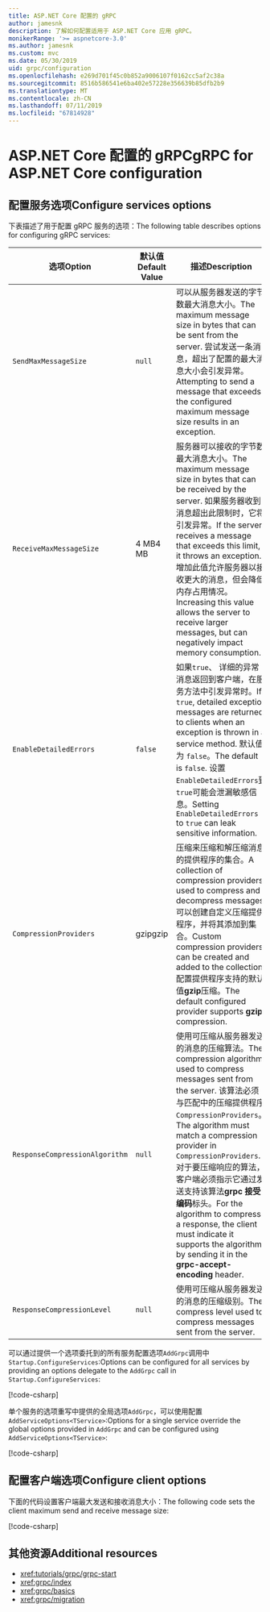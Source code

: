 ```yaml
---
title: ASP.NET Core 配置的 gRPC
author: jamesnk
description: 了解如何配置适用于 ASP.NET Core 应用 gRPC。
monikerRange: '>= aspnetcore-3.0'
ms.author: jamesnk
ms.custom: mvc
ms.date: 05/30/2019
uid: grpc/configuration
ms.openlocfilehash: e269d701f45c0b852a9006107f0162cc5af2c38a
ms.sourcegitcommit: 8516b586541e6ba402e57228e356639b85dfb2b9
ms.translationtype: MT
ms.contentlocale: zh-CN
ms.lasthandoff: 07/11/2019
ms.locfileid: "67814928"
---
```

# <a name="grpc-for-aspnet-core-configuration"></a><span data-ttu-id="cb5b3-103">ASP.NET Core 配置的 gRPC</span><span class="sxs-lookup"><span data-stu-id="cb5b3-103">gRPC for ASP.NET Core configuration</span></span>

## <a name="configure-services-options"></a><span data-ttu-id="cb5b3-104">配置服务选项</span><span class="sxs-lookup"><span data-stu-id="cb5b3-104">Configure services options</span></span>

<span data-ttu-id="cb5b3-105">下表描述了用于配置 gRPC 服务的选项：</span><span class="sxs-lookup"><span data-stu-id="cb5b3-105">The following table describes options for configuring gRPC services:</span></span>

| <span data-ttu-id="cb5b3-106">选项</span><span class="sxs-lookup"><span data-stu-id="cb5b3-106">Option</span></span> | <span data-ttu-id="cb5b3-107">默认值</span><span class="sxs-lookup"><span data-stu-id="cb5b3-107">Default Value</span></span> | <span data-ttu-id="cb5b3-108">描述</span><span class="sxs-lookup"><span data-stu-id="cb5b3-108">Description</span></span> |
| ------ | ------------- | ----------- |
| `SendMaxMessageSize` | `null` | <span data-ttu-id="cb5b3-109">可以从服务器发送的字节数最大消息大小。</span><span class="sxs-lookup"><span data-stu-id="cb5b3-109">The maximum message size in bytes that can be sent from the server.</span></span> <span data-ttu-id="cb5b3-110">尝试发送一条消息，超出了配置的最大消息大小会引发异常。</span><span class="sxs-lookup"><span data-stu-id="cb5b3-110">Attempting to send a message that exceeds the configured maximum message size results in an exception.</span></span> |
| `ReceiveMaxMessageSize` | <span data-ttu-id="cb5b3-111">4 MB</span><span class="sxs-lookup"><span data-stu-id="cb5b3-111">4 MB</span></span> | <span data-ttu-id="cb5b3-112">服务器可以接收的字节数最大消息大小。</span><span class="sxs-lookup"><span data-stu-id="cb5b3-112">The maximum message size in bytes that can be received by the server.</span></span> <span data-ttu-id="cb5b3-113">如果服务器收到消息超出此限制时，它将引发异常。</span><span class="sxs-lookup"><span data-stu-id="cb5b3-113">If the server receives a message that exceeds this limit, it throws an exception.</span></span> <span data-ttu-id="cb5b3-114">增加此值允许服务器以接收更大的消息，但会降低内存占用情况。</span><span class="sxs-lookup"><span data-stu-id="cb5b3-114">Increasing this value allows the server to receive larger messages, but can negatively impact memory consumption.</span></span> |
| `EnableDetailedErrors` | `false` | <span data-ttu-id="cb5b3-115">如果`true`、 详细的异常消息返回到客户端，在服务方法中引发异常时。</span><span class="sxs-lookup"><span data-stu-id="cb5b3-115">If `true`, detailed exception messages are returned to clients when an exception is thrown in a service method.</span></span> <span data-ttu-id="cb5b3-116">默认值为 `false`。</span><span class="sxs-lookup"><span data-stu-id="cb5b3-116">The default is `false`.</span></span> <span data-ttu-id="cb5b3-117">设置`EnableDetailedErrors`到`true`可能会泄漏敏感信息。</span><span class="sxs-lookup"><span data-stu-id="cb5b3-117">Setting `EnableDetailedErrors` to `true` can leak sensitive information.</span></span> |
| `CompressionProviders` | <span data-ttu-id="cb5b3-118">gzip</span><span class="sxs-lookup"><span data-stu-id="cb5b3-118">gzip</span></span> | <span data-ttu-id="cb5b3-119">压缩来压缩和解压缩消息的提供程序的集合。</span><span class="sxs-lookup"><span data-stu-id="cb5b3-119">A collection of compression providers used to compress and decompress messages.</span></span> <span data-ttu-id="cb5b3-120">可以创建自定义压缩提供程序，并将其添加到集合。</span><span class="sxs-lookup"><span data-stu-id="cb5b3-120">Custom compression providers can be created and added to the collection.</span></span> <span data-ttu-id="cb5b3-121">配置提供程序支持的默认值**gzip**压缩。</span><span class="sxs-lookup"><span data-stu-id="cb5b3-121">The default configured provider supports **gzip** compression.</span></span> |
| `ResponseCompressionAlgorithm` | `null` | <span data-ttu-id="cb5b3-122">使用可压缩从服务器发送的消息的压缩算法。</span><span class="sxs-lookup"><span data-stu-id="cb5b3-122">The compression algorithm used to compress messages sent from the server.</span></span> <span data-ttu-id="cb5b3-123">该算法必须与匹配中的压缩提供程序`CompressionProviders`。</span><span class="sxs-lookup"><span data-stu-id="cb5b3-123">The algorithm must match a compression provider in `CompressionProviders`.</span></span> <span data-ttu-id="cb5b3-124">对于要压缩响应的算法，客户端必须指示它通过发送支持该算法**grpc 接受编码**标头。</span><span class="sxs-lookup"><span data-stu-id="cb5b3-124">For the algorithm to compress a response, the client must indicate it supports the algorithm by sending it in the **grpc-accept-encoding** header.</span></span> |
| `ResponseCompressionLevel` | `null` | <span data-ttu-id="cb5b3-125">使用可压缩从服务器发送的消息的压缩级别。</span><span class="sxs-lookup"><span data-stu-id="cb5b3-125">The compress level used to compress messages sent from the server.</span></span> |

<span data-ttu-id="cb5b3-126">可以通过提供一个选项委托到的所有服务配置选项`AddGrpc`调用中`Startup.ConfigureServices`:</span><span class="sxs-lookup"><span data-stu-id="cb5b3-126">Options can be configured for all services by providing an options delegate to the `AddGrpc` call in `Startup.ConfigureServices`:</span></span>

[!code-csharp[](~/grpc/configuration/sample/GrcpService/Startup.cs?name=snippet)]

<span data-ttu-id="cb5b3-127">单个服务的选项重写中提供的全局选项`AddGrpc`，可以使用配置`AddServiceOptions<TService>`:</span><span class="sxs-lookup"><span data-stu-id="cb5b3-127">Options for a single service override the global options provided in `AddGrpc` and can be configured using `AddServiceOptions<TService>`:</span></span>

[!code-csharp[](~/grpc/configuration/sample/GrcpService/Startup2.cs?name=snippet)]

## <a name="configure-client-options"></a><span data-ttu-id="cb5b3-128">配置客户端选项</span><span class="sxs-lookup"><span data-stu-id="cb5b3-128">Configure client options</span></span>

<span data-ttu-id="cb5b3-129">下面的代码设置客户端最大发送和接收消息大小：</span><span class="sxs-lookup"><span data-stu-id="cb5b3-129">The following code sets the client maximum send and receive message size:</span></span>

[!code-csharp[](~/grpc/configuration/sample/Program.cs?name=snippet&highlight=3-6)]

## <a name="additional-resources"></a><span data-ttu-id="cb5b3-130">其他资源</span><span class="sxs-lookup"><span data-stu-id="cb5b3-130">Additional resources</span></span>

* <xref:tutorials/grpc/grpc-start>
* <xref:grpc/index>
* <xref:grpc/basics>
* <xref:grpc/migration>
